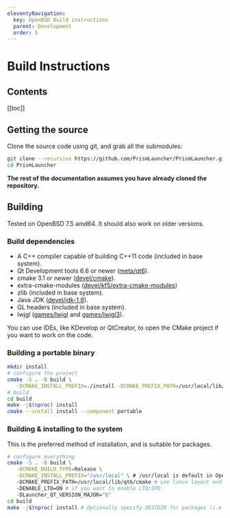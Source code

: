 ```yaml
---
eleventyNavigation:
  key: OpenBSD Build instructions
  parent: Development
  order: 5
---
```

# Build Instructions

## Contents

[[toc]]

## Getting the source

Clone the source code using git, and grab all the submodules:

```bash
git clone --recursive https://github.com/PrismLauncher/PrismLauncher.git
cd PrismLauncher
```

**The rest of the documentation assumes you have already cloned the repository.**

## Building

Tested on OpenBSD 7.5 amd64. It should also work on older versions.

### Build dependencies

- A C++ compiler capable of building C++11 code (included in base system).
- Qt Development tools 6.6 or newer ([meta/qt6](https://openports.pl/meta/qt6)).
- cmake 3.1 or newer ([devel/cmake](https://openports.pl/devel/cmake)).
- extra-cmake-modules ([devel/kf5/extra-cmake-modules](https://openports.pl/devel/kf5/extra-cmake-modules))
- zlib (included in base system).
- Java JDK ([devel/jdk-1.8](https://openports.pl/devel/jdk/1.8)).
- GL headers (included in base system).
- lwjgl ([games/lwjgl](https://openports.pl/games/lwjgl) and [games/lwjgl3](https://openports.pl/games/lwjgl3)).

You can use IDEs, like KDevelop or QtCreator, to open the CMake project if you want to work on the code.

### Building a portable binary

```bash
mkdir install
# configure the project
cmake -S . -B build \
   -DCMAKE_INSTALL_PREFIX=./install -DCMAKE_PREFIX_PATH=/usr/local/lib/qt6/cmake -DENABLE_LTO=ON
# build
cd build
make -j$(nproc) install
cmake --install install --component portable
```

### Building & installing to the system

This is the preferred method of installation, and is suitable for packages.

```bash
# configure everything
cmake -S . -B build \
   -DCMAKE_BUILD_TYPE=Release \
   -DCMAKE_INSTALL_PREFIX="/usr/local" \ # /usr/local is default in OpenBSD and FreeBSD
   -DCMAKE_PREFIX_PATH=/usr/local/lib/qt6/cmake # use linux layout and point to qt5 libs
   -DENABLE_LTO=ON # if you want to enable LTO/IPO
   -DLauncher_QT_VERSION_MAJOR="6"
cd build
make -j$(nproc) install # Optionally specify DESTDIR for packages (i.e. DESTDIR=${pkgdir})
```
<!-- no IDEs and Tooling for OpenBSD for now, If someone wants to add any tools here feel free to do so
## IDEs and Tooling -->
